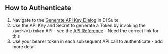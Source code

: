 ## How to Authenticate
1. Navigate to the [Generate API Key Dialog](https://cloud.precisely.com/apikey) in DI Suite
2. Use the API Key and Secret to generate a Token by invoking the `/auth/v1/token` API - see the [API Reference](https://developer-stg.cloud.precisely.com/api-reference) - Need the correct link for this
3. Use your bearer token in each subsequent API call to authenticate - add more detail
